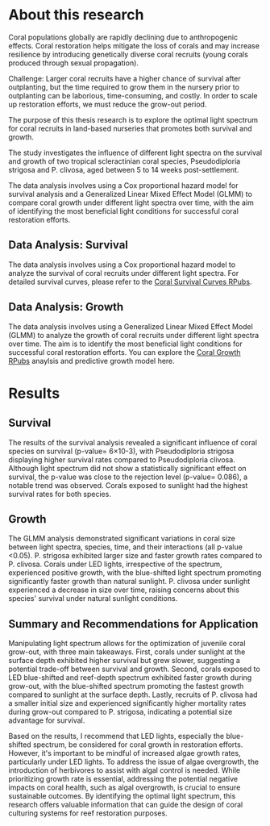 # About this research

Coral populations globally are rapidly declining due to anthropogenic effects. Coral restoration helps mitigate the loss of corals and may increase resilience by introducing genetically diverse coral recruits (young corals produced through sexual propagation).

Challenge: Larger coral recruits have a higher chance of survival after outplanting, but the time required to grow them in the nursery prior to outplanting can be laborious, time-consuming, and costly. In order to scale up restoration efforts, we must reduce the grow-out period.

The purpose of this thesis research is to explore the optimal light spectrum for coral recruits in land-based nurseries that promotes both survival and growth.

The study investigates the influence of different light spectra on the survival and growth of two tropical scleractinian coral species, Pseudodiploria strigosa and P. clivosa, aged between 5 to 14 weeks post-settlement.

The data analysis involves using a Cox proportional hazard model for survival analysis and a Generalized Linear Mixed Effect Model (GLMM) to compare coral growth under different light spectra over time, with the aim of identifying the most beneficial light conditions for successful coral restoration efforts.

## Data Analysis: Survival
The data analysis involves using a Cox proportional hazard model to analyze the survival of coral recruits under different light spectra. For detailed survival curves, please refer to the [Coral Survival Curves RPubs](https://rpubs.com/Dayponce/CoralSurvivalCurves).

## Data Analysis: Growth
The data analysis involves using a Generalized Linear Mixed Effect Model (GLMM) to analyze the growth of coral recruits under different light spectra over time. The aim is to identify the most beneficial light conditions for successful coral restoration efforts. You can explore the [Coral Growth RPubs](https://rpubs.com/Dayponce/CoralGrowth) anaylsis and predictive growth model here.

# Results
## Survival
The results of the survival analysis revealed a significant influence of coral species on survival (p-value= 6×10-3), with Pseudodiploria strigosa displaying higher survival rates compared to Pseudodiploria clivosa. Although light spectrum did not show a statistically significant effect on survival, the p-value was close to the rejection level (p-value= 0.086), a notable trend was observed. Corals exposed to sunlight had the highest survival rates for both species.

## Growth
The GLMM analysis demonstrated significant variations in coral size between light spectra, species, time, and their interactions (all p-value <0.05). P. strigosa exhibited larger size and faster growth rates compared to P. clivosa. Corals under LED lights, irrespective of the spectrum, experienced positive growth, with the blue-shifted light spectrum promoting significantly faster growth than natural sunlight. P. clivosa under sunlight experienced a decrease in size over time, raising concerns about this species' survival under natural sunlight conditions.

## Summary and Recommendations for Application
Manipulating light spectrum allows for the optimization of juvenile coral grow-out, with three main takeaways. First, corals under sunlight at the surface depth exhibited higher survival but grew slower, suggesting a potential trade-off between survival and growth. Second, corals exposed to LED blue-shifted and reef-depth spectrum exhibited faster growth during grow-out, with the blue-shifted spectrum promoting the fastest growth compared to sunlight at the surface depth. Lastly, recruits of P. clivosa had a smaller initial size and experienced significantly higher mortality rates during grow-out compared to P. strigosa, indicating a potential size advantage for survival.

Based on the results, I recommend that LED lights, especially the blue-shifted spectrum, be considered for coral growth in restoration efforts. However, it's important to be mindful of increased algae growth rates, particularly under LED lights. To address the issue of algae overgrowth, the introduction of herbivores to assist with algal control is needed. While prioritizing growth rate is essential, addressing the potential negative impacts on coral health, such as algal overgrowth, is crucial to ensure sustainable outcomes. By identifying the optimal light spectrum, this research offers valuable information that can guide the design of coral culturing systems for reef restoration purposes.




